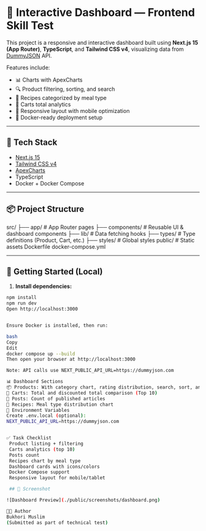 # 🚀 Interactive Dashboard — Frontend Skill Test

This project is a responsive and interactive dashboard built using **Next.js 15 (App Router)**, **TypeScript**, and **Tailwind CSS v4**, visualizing data from [DummyJSON](https://dummyjson.com) API.

Features include:
- 📊 Charts with ApexCharts
- 🔍 Product filtering, sorting, and search
- 🍔 Recipes categorized by meal type
- 🛒 Carts total analytics
- 🧱 Responsive layout with mobile optimization
- 🐳 Docker-ready deployment setup

---

## 🔧 Tech Stack

- [Next.js 15](https://nextjs.org)
- [Tailwind CSS v4](https://tailwindcss.com)
- [ApexCharts](https://apexcharts.com/)
- TypeScript
- Docker + Docker Compose

---

## 📦 Project Structure
src/
├── app/ # App Router pages
├── components/ # Reusable UI & dashboard components
├── lib/ # Data fetching hooks
├── types/ # Type definitions (Product, Cart, etc.)
├── styles/ # Global styles
public/ # Static assets
Dockerfile
docker-compose.yml

---

## 🚀 Getting Started (Local)

1. **Install dependencies:**

```bash
npm install
npm run dev
Open http://localhost:3000


Ensure Docker is installed, then run:

bash
Copy
Edit
docker compose up --build
Then open your browser at http://localhost:3000

Note: API calls use NEXT_PUBLIC_API_URL=https://dummyjson.com

📊 Dashboard Sections
📦 Products: With category chart, rating distribution, search, sort, and pagination
🛒 Carts: Total and discounted total comparison (Top 10)
📄 Posts: Count of published articles
🍳 Recipes: Meal type distribution chart
📁 Environment Variables
Create .env.local (optional):
NEXT_PUBLIC_API_URL=https://dummyjson.com


✅ Task Checklist
 Product listing + filtering
 Carts analytics (top 10)
 Posts count
 Recipes chart by meal type
 Dashboard cards with icons/colors
 Docker Compose support
 Responsive layout for mobile/tablet

 ## 📸 Screenshot

![Dashboard Preview](./public/screenshots/dashboard.png)

👨‍💻 Author
Bukhori Muslim
(Submitted as part of technical test)